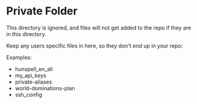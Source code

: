 # Private Folder 

This directory is ignored, and files will not get added to the repo if they are in this directory. 

Keep any users specific files in here, so they don't end up in your repo: 

Examples: 

* hunspell_en_all 
* my_api_keys 
* private-aliases 
* world-dominations-plan 
* ssh_config 


